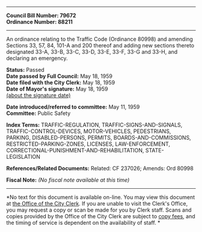 * * * * *  
  
**Council Bill Number: [](#h0)[](#h2)79672**   
**Ordinance Number: 88211**  
  
* * * * *  
  
An ordinance relating to the Traffic Code (Ordinance 80998) and amending Sections 33, 57, 84, 101-A and 200 thereof and adding new sections thereto designated 33-A, 33-B, 33-C, 33-D, 33-E, 33-F, 33-G and 33-H, and declaring an emergency.  
  
**Status:** Passed   
**Date passed by Full Council:** May 18, 1959   
**Date filed with the City Clerk:** May 18, 1959   
**Date of Mayor's signature:** May 18, 1959   
[(about the signature date)](/~public/approvaldate.htm)   
  
  
**Date introduced/referred to committee:** May 11, 1959   
**Committee:** Public Safety   
  
**Index Terms:** TRAFFIC-REGULATION, TRAFFIC-SIGNS-AND-SIGNALS, TRAFFIC-CONTROL-DEVICES, MOTOR-VEHICLES, PEDESTRIANS, PARKING, DISABLED-PERSONS, PERMITS, BOARDS-AND-COMMISSIONS, RESTRICTED-PARKING-ZONES, LICENSES, LAW-ENFORCEMENT, CORRECTIONAL-PUNISHMENT-AND-REHABILITATION, STATE-LEGISLATION  
  
**References/Related Documents:** Related: CF 237026; Amends: Ord 80998  
  
**Fiscal Note:** *(No fiscal note available at this time)*  
  
* * * * *  
  
*No text for this document is available on-line. You may view this document at [the Office of the City Clerk](http://www.seattle.gov/leg/clerk/contactUs.htm). If you are unable to visit the Clerk's Office, you may request a copy or scan be made for you by Clerk staff. Scans and copies provided by the Office of the City Clerk are subject to [copy fees](http://clerk.seattle.gov/~public/clerkfees.htm), and the timing of service is dependent on the availability of staff. *  
  
  
